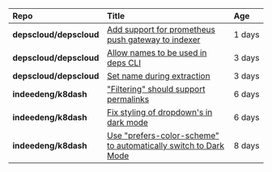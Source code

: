 |**Repo**|**Title**|**Age**|
|:----|:----|:----|
|**depscloud/depscloud**|[Add support for prometheus push gateway to indexer](https://github.com/depscloud/depscloud/issues/108)|1&nbsp;days|
|**depscloud/depscloud**|[Allow names to be used in deps CLI](https://github.com/depscloud/depscloud/issues/100)|3&nbsp;days|
|**depscloud/depscloud**|[Set name during extraction](https://github.com/depscloud/depscloud/issues/99)|3&nbsp;days|
|**indeedeng/k8dash**|["Filtering" should support permalinks](https://github.com/indeedeng/k8dash/issues/153)|6&nbsp;days|
|**indeedeng/k8dash**|[Fix styling of dropdown's in dark mode](https://github.com/indeedeng/k8dash/issues/152)|6&nbsp;days|
|**indeedeng/k8dash**|[Use "prefers-color-scheme" to automatically switch to Dark Mode](https://github.com/indeedeng/k8dash/issues/144)|8&nbsp;days|